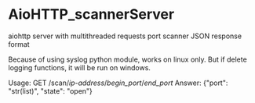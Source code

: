 # AioHTTP_scannerServer
aiohttp server with multithreaded requests port scanner
JSON response format

Because of using syslog python module, works on linux only. But if delete logging functions, it will be run on windows.

Usage: GET /scan/*ip-address*/*begin_port*/*end_port*
Answer: {"port": "str(list)", "state": "open"}
